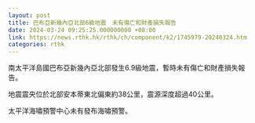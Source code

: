 ```yaml
---
layout: post
title: 巴布亞新幾內亞北部6級地震　未有傷亡和財產損失報告
date: 2024-03-24 09:25:25.000000000 +08:00
link: https://news.rthk.hk/rthk/ch/component/k2/1745979-20240324.htm
categories: rthk
---
```


南太平洋島國巴布亞新幾內亞北部發生6.9級地震，暫時未有傷亡和財產損失報告。

地震震央位於北部安本蒂東北偏東約38公里，震源深度超過40公里。　

太平洋海嘯預警中心未有發布海嘯預警。
